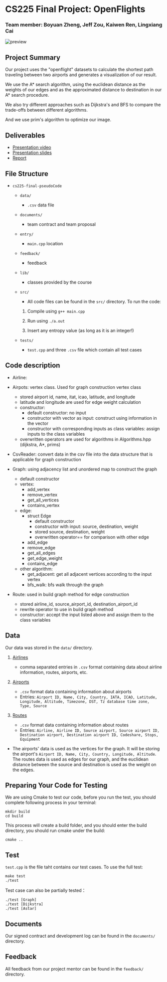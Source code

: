 # CS225 Final Project: OpenFlights

### Team member: Boyuan Zheng, Jeff Zou, Kaiwen Ren, Lingxiang Cai

![preview](https://raw.githubusercontent.com/zojize/cs225-final-pseudoCode/main/finalPic.png "finalPic")

## Project Summary

Our project uses the "openflight" datasets to calculate the shortest path traveling between two airports and generates a visualization of our result. 

We use the A* search algorithm, using the euclidean distance as the weights of our edges and as the approximated distance to destination in our A* search procedure. 

We also try different approaches such as Dijkstra's and BFS to compare the trade-offs between different algorithms. 

And we use prim's algorithm to optimize our image.

## Deliverables
- [Presentation video](https://www.youtube.com/watch?v=dQw4w9WgXcQ)
- [Presentation slides](https://docs.google.com/presentation/d/1DUc7WUnn43Rt1Ul_V4eLH_oWoyoy5Mtpffktlazd7Zg/edit#slide=id.g1b506828009_1_7)
- [Report](documents/results.md)

## File Structure
- `cs225-final-pseudoCode`
    - `data/`
        - `.csv` data file
    - `documents/`
        - team contract and team proposal
    - `entry/`
        - `main.cpp` location
    - `feedback/`
        - feedback
    - `lib/`
        - classes provided by the course
    - `src/`
        - All code files can be found in the `src/` directory. To run the code:

        1. Compile using `g++ main.cpp`

        2. Run using `./a.out`

        3. Insert any entropy value (as long as it is an integer!)
    - `tests/`
        - `test.cpp` and three `.csv` file which contain all test cases

## Code description

- Airline: 

- Airpots: vertex class. Used for graph construction vertex class 
    -  stored airport id, name, itat, icao, latitude, and longitude
    -  latitude and longitude are used for edge weight calculation
    -  constructor: 
        -  default constructor: no input
        -  constructor with vector as input: construct using information in the vector
        -  constructor with corresponding inputs as class variables: assign inputs to the class variables
    -  overwritten operators are used for algorithms in Algorithms.hpp (dijkstra, A*, prims)

- CsvReader: convert data in the csv file into the data structure that is applicable for graph construction

- Graph: using adjacency list and unordered map to construct the graph
    -  default constructor
    -  vertex: 
        -  add_vertex
        -  remove_vertex
        -  get_all_vertices
        -  contains_vertex
    -  edge:
        -  struct Edge
            -  default constructor
            -  constructor with input: source, destination, weight
            -  stored source, destination, weight
            -  overwritten operator== for comparison with other edge
        -  add_edge
        -  remove_edge
        -  get_all_edges
        -  get_edge_weight
        -  contains_edge
    -  other algorithm:
        -  get_adjacent: get all adjacent vertices according to the input vertex
        -  bfs_walk: bfs walk through the graph

- Route: used in build graph method for edge construction
    - stored airline_id, source_airport_id, destination_airport_id
    - rewrite operator to use in build graph method
    - constructor: accept the input listed above and assign them to the class variables

## Data

Our data was stored in the `data/` directory.

1. [Airlines](https://openflights.org/data.html)
    - comma separated entries in `.csv` format containing data about airline information, routes, airports, etc.

2. [Airports](https://raw.githubusercontent.com/jpatokal/openflights/master/data/airports.dat)
    - `.csv` format data containing information about airports
    - Entries: `Airport ID, Name, City, Country, IATA, ICAO, Latitude, Longitude, Altitude, Timezone, DST, Tz database time zone, Type, Source`

3. [Routes](https://raw.githubusercontent.com/jpatokal/openflights/master/data/routes.dat)
    - `.csv` format data containing information about routes
    - Entries: `Airline, Airline ID, Source airport, Source airport ID, Destination airport, Destination airport ID, Codeshare, Stops, Equipment`

- The airports' data is used as the vertices for the graph. It will be storing the airport's `Airport ID, Name, City, Country, Longitude, Altitude`. The routes data is used as edges for our graph, and the euclidean distance between the source and destination is used as the weight on the edges.

## Preparing Your Code for Testing
We are using Cmake to test our code, before you run the test, you should complete following process in your terminal:
```
mkdir build
cd build
```
This process will create a build folder, and you should enter the build directory, you should run cmake under the build:
```
cmake ..
```

## Test
`test.cpp` is the file taht contains our test cases. To use the full test:
```
make test
./test
```
Test case can also be partially tested：
```
./test [Graph]
./test [Dijkstra]
./test [Astar]
```

## Documents

Our signed contract and development log can be found in the `documents/` directory.

## Feedback

All feedback from our project mentor can be found in the `feedback/` directory.

